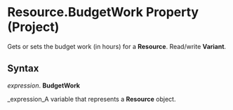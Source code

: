 
# Resource.BudgetWork Property (Project)

Gets or sets the budget work (in hours) for a  **Resource**. Read/write  **Variant**.


## Syntax

 _expression_. **BudgetWork**

 _expression_A variable that represents a  **Resource** object.

